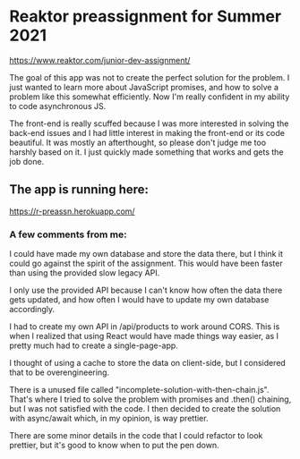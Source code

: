 # Reaktor preassignment for Summer 2021

https://www.reaktor.com/junior-dev-assignment/

The goal of this app was not to create the perfect solution for the problem. I just wanted to learn more about JavaScript promises, and how to solve a problem like this somewhat efficiently. Now I'm really confident in my ability to code asynchronous JS.

The front-end is really scuffed because I was more interested in solving the back-end issues and I had little interest in making the front-end or its code beautiful. It was mostly an afterthought, so please don't judge me too harshly based on it. I just quickly made something that works and gets the job done.

## The app is running here:

https://r-preassn.herokuapp.com/


### A few comments from me:
I could have made my own database and store the data there, but I think it could go against the spirit of the assignment. This would have been faster than using the provided slow legacy API.

I only use the provided API because I can't know how often the data there gets updated, and how often I would have to update my own database accordingly.

I had to create my own API in /api/products to work around CORS. This is when I realized that using React would have made things way easier, as I pretty much had to create a single-page-app.

I thought of using a cache to store the data on client-side, but I considered that to be overengineering.

There is a unused file called "incomplete-solution-with-then-chain.js". That's where I tried to solve the problem with promises and .then() chaining, but I was not satisfied with the code. I then decided to create the solution with async/await which, in my opinion, is way prettier.

There are some minor details in the code that I could refactor to look prettier, but it's good to know when to put the pen down.